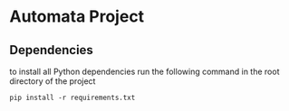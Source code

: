 # Automata Project

## Dependencies

to install all Python dependencies run the following command in the root directory of the project

```ssh
pip install -r requirements.txt
```
